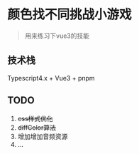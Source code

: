 # 颜色找不同挑战小游戏

> 用来练习下vue3的技能

## 技术栈
Typescript4.x + Vue3 + pnpm

## TODO
1. ~~css样式优化~~
2. ~~diffColor算法~~
3. 增加增加音频资源
4. ...



